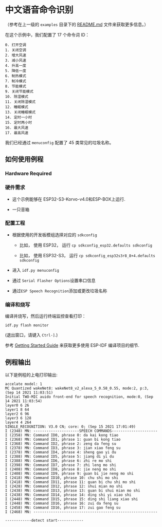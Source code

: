 # 中文语音命令识别 

（参考在上一级的 `examples` 目录下的 [README.md](../README.md) 文件来获取更多信息。）

在这个示例中，我们配置了 17 个命令词 ID：
```
0. 打开空调
1. 关闭空调
2. 增大风速
3. 减小风速
4. 升高一度
5. 降低一度
6. 制热模式
7. 制冷模式
8. 节能模式
9. 关闭节能模式
10. 除湿模式
11. 关闭除湿模式
12. 睡眠模式
13. 关闭睡眠模式
14. 定时一小时
15. 定时两小时
16. 最大风速
17. 最高风速
```

我们已经通过 `menuconfig` 配置了 45 类常见的垃圾名称。

## 如何使用例程

### Hardware Required
### 硬件需求

- 这个示例能够在 ESP32-S3-Korvo-v4.0和ESP-BOX上运行.

- 一只音箱

### 配置工程

* 根据使用的开发板模组选择对应的 `sdkconfig`
  
  - 比如， 使用 ESP32， 运行 `cp sdkconfig_esp32.defaults sdkconfig`

  - 比如， 使用 ESP32-S3， 运行 `cp sdkconfig_esp32s3r8_8+4.defaults sdkconfig`

* 进入 `idf.py menuconfig`

* 通过 `Serial Flasher Options`设置串口信息

* 通过`ESP Speech Recognition`添加或更改垃圾名称

### 编译和烧写

编译并烧写，然后运行终端监控查看打印：

```
idf.py flash monitor
```

(退出窗口，请键入 ``Ctrl-]``.)

参考 [Getting Started Guide](https://docs.espressif.com/projects/esp-idf/en/stable/get-started-cmake/index.html) 来获取更多使用 ESP-IDF 编译项目的细节.

## 例程输出

以下是例程的上电打印输出:

```
accelate model: 1
MC Quantized wakeNet8: wakeNet8_v2_alexa_5_0.58_0.55, mode:2, p:3, (Sep 14 2021 11:03:51)
Initial TWO-MIC auido front-end for speech recognition, mode:0, (Sep 14 2021 11:03:54)
layer0 6 26
layer1 8 64
layer2 6 96
layer3 6 128
layer4 4 264
SINGLE_RECOGNITION: V3.0 CN; core: 0; (Sep 15 2021 17:01:49)
I (2348) MN: ---------------------SPEECH COMMANDS---------------------
I (2358) MN: Command ID0, phrase 0: da kai kong tiao
I (2368) MN: Command ID1, phrase 1: guan bi kong tiao
I (2368) MN: Command ID2, phrase 2: zeng da feng su
I (2378) MN: Command ID3, phrase 3: jian xiao feng su
I (2378) MN: Command ID4, phrase 4: sheng gao yi du
I (2388) MN: Command ID5, phrase 5: jiang di yi du
I (2388) MN: Command ID6, phrase 6: zhi re mo shi
I (2398) MN: Command ID7, phrase 7: zhi leng mo shi
I (2408) MN: Command ID8, phrase 8: jie neng mo shi
I (2408) MN: Command ID9, phrase 9: guan bi jie neng mo shi
I (2418) MN: Command ID10, phrase 10: chu shi mo shi
I (2418) MN: Command ID11, phrase 11: guan bi chu shi mo shi
I (2428) MN: Command ID12, phrase 12: shui mian mo shi
I (2438) MN: Command ID13, phrase 13: guan bi shui mian mo shi
I (2438) MN: Command ID14, phrase 14: ding shi yi xiao shi
I (2448) MN: Command ID15, phrase 15: ding shi liang xiao shi
I (2448) MN: Command ID16, phrase 16: zui da feng su
I (2458) MN: Command ID16, phrase 17: zui gao feng su
I (2468) MN: ---------------------------------------------------------

------------detect start------------

